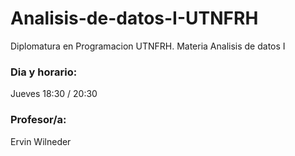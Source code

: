 # Analisis-de-datos-I-UTNFRH
Diplomatura en Programacion UTNFRH. Materia Analisis de datos I

### Dia y horario:
Jueves 18:30 / 20:30

### Profesor/a:

Ervin Wilneder 
